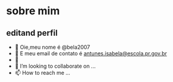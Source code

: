 # sobre mim

## editand perfil
- 👋 Oie,meu nome é @bela2007
- 👀 E meu email de contato é antunes.isabela@escola.pr.gov.br
- 🌱 
- 💞️ I’m looking to collaborate on ...
- 📫 How to reach me ...

<!---
bela2007/bela2007 is a ✨ special ✨ repository because its `README.md` (this file) appears on your GitHub profile.
You can click the Preview link to take a look at your changes.
--->
